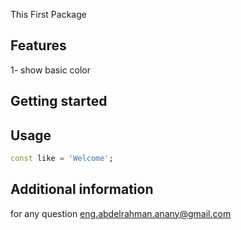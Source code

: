 
This First Package 
## Features

1- show basic color

## Getting started


## Usage


```dart
const like = 'Welcome';
```

## Additional information

for any question eng.abdelrahman.anany@gmail.com
